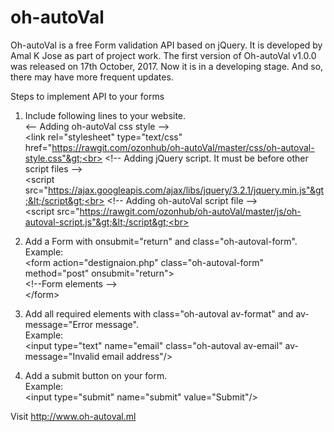 # oh-autoVal

Oh-autoVal is a free Form validation API based on jQuery. It is developed by Amal K Jose as part of project work. The first version of Oh-autoVal v1.0.0 was released on 17th October, 2017. Now it is in a developing stage. And so, there may have more frequent updates.

Steps to implement API to your forms


1. Include following lines to your website.<br>
&lt;-- Adding oh-autoVal css style --&gt;<br>
&lt;link rel="stylesheet" type="text/css" href="https://rawgit.com/ozonhub/oh-autoVal/master/css/oh-autoval-style.css"&gt;<br>
&lt;!-- Adding jQuery script. It must be before other script files --&gt;<br>
&lt;script src="https://ajax.googleapis.com/ajax/libs/jquery/3.2.1/jquery.min.js"&gt;&lt;/script&gt;<br>
&lt;!-- Adding oh-autoVal script file --&gt;<br>
&lt;script src="https://rawgit.com/ozonhub/oh-autoVal/master/js/oh-autoval-script.js"&gt;&lt;/script&gt;<br>

2. Add a Form with onsubmit="return" and class="oh-autoval-form".<br>
Example:<br>
&lt;form action="destignaion.php" class="oh-autoval-form" method="post" onsubmit="return"&gt;<br>
      &lt;!--Form elements --&gt;<br>
&lt;/form&gt;<br>

3. Add all required elements with class="oh-autoval av-format" and av-message="Error message".<br>
Example:<br>
&lt;input type="text" name="email" class="oh-autoval av-email" av-message="Invalid email address"/&gt;<br>

4. Add a submit button on your form.<br>
Example:<br>
&lt;input type="submit" name="submit" value="Submit"/&gt;<br>

Visit http://www.oh-autoval.ml
